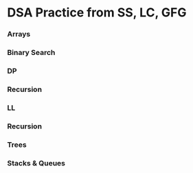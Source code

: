 # DSA Practice from SS, LC, GFG

### Arrays
### Binary Search
### DP
### Recursion
### LL
### Recursion
### Trees
### Stacks & Queues
###
